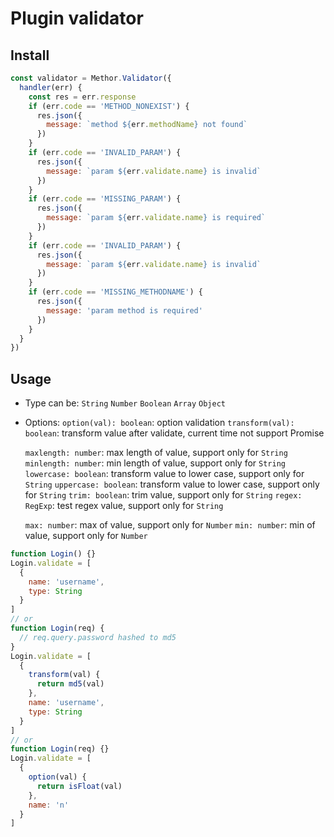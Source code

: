 # Plugin validator

## Install

```js
const validator = Methor.Validator({
  handler(err) {
    const res = err.response
    if (err.code == 'METHOD_NONEXIST') {
      res.json({
        message: `method ${err.methodName} not found`
      })
    }
    if (err.code == 'INVALID_PARAM') {
      res.json({
        message: `param ${err.validate.name} is invalid`
      })
    }
    if (err.code == 'MISSING_PARAM') {
      res.json({
        message: `param ${err.validate.name} is required`
      })
    }
    if (err.code == 'INVALID_PARAM') {
      res.json({
        message: `param ${err.validate.name} is invalid`
      })
    }
    if (err.code == 'MISSING_METHODNAME') {
      res.json({
        message: 'param method is required'
      })
    }
  }
})
```

## Usage

- Type can be:
  `String`
  `Number`
  `Boolean`
  `Array`
  `Object`
- Options:
  `option(val): boolean`: option validation
  `transform(val): boolean`: transform value after validate, current time not support Promise

  `maxlength: number`: max length of value, support only for `String`
  `minlength: number`: min length of value, support only for `String`
  `lowercase: boolean`: transform value to lower case, support only for `String`
  `uppercase: boolean`: transform value to lower case, support only for `String`
  `trim: boolean`: trim value, support only for `String`
  `regex: RegExp`: test regex value, support only for `String`

  `max: number`: max of value, support only for `Number`
  `min: number`: min of value, support only for `Number`

```js
function Login() {}
Login.validate = [
  {
    name: 'username',
    type: String
  }
]
// or
function Login(req) {
  // req.query.password hashed to md5
}
Login.validate = [
  {
    transform(val) {
      return md5(val)
    },
    name: 'username',
    type: String
  }
]
// or
function Login(req) {}
Login.validate = [
  {
    option(val) {
      return isFloat(val)
    },
    name: 'n'
  }
]
```
